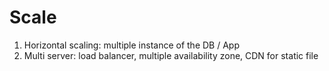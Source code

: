# Scale
1. Horizontal scaling: multiple instance of the DB / App 
2. Multi server: load balancer, multiple availability zone, CDN for static file
